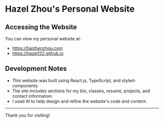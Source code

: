 # Hazel Zhou's Personal Website

## Accessing the Website

You can view my personal website at:

- https://haizhenzhou.com
- https://hazel122.github.io

## Development Notes

- This website was built using React.js, TypeScript, and styled-components.
- The site includes sections for my bio, classes, resume, projects, and contact information.
- I used AI to help design and refine the website's code and content.

---

Thank you for visiting! 
